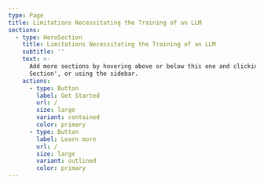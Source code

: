 ```yaml
---
type: Page
title: Limitations Necessitating the Training of an LLM
sections:
  - type: HeroSection
    title: Limitations Necessitating the Training of an LLM
    subtitle: ''
    text: >-
      Add more sections by hovering above or below this one and clicking '+ Add
      Section', or using the sidebar.
    actions:
      - type: Button
        label: Get Started
        url: /
        size: large
        variant: contained
        color: primary
      - type: Button
        label: Learn more
        url: /
        size: large
        variant: outlined
        color: primary
---
```

